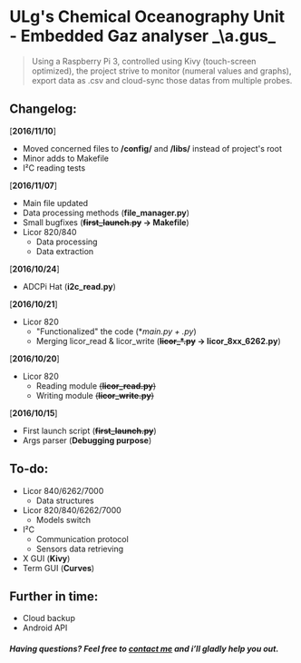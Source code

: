 # ULg's Chemical Oceanography Unit - Embedded Gaz analyser _\a.ɡus\_
> Using a Raspberry Pi 3, controlled using Kivy (touch-screen optimized), the project strive to monitor (numeral values and graphs), export data as .csv and cloud-sync those datas from multiple probes. 


## Changelog:
[**2016/11/10**]
- Moved concerned files to **/config/** and **/libs/** instead of project's root 
- Minor adds to Makefile 
- I²C reading tests
  
[**2016/11/07**]
- Main file updated
- Data processing methods (**file_manager.py**)
- Small bugfixes (**~~first_launch.py~~ -> Makefile**)
- Licor 820/840
  - Data processing 
  - Data extraction
  
[**2016/10/24**]
- ADCPi Hat (**i2c_read.py**)

[**2016/10/21**]
- Licor 820 
  - "Functionalized" the code (**main.py + *.py**)
  - Merging licor_read & licor_write (**~~licor_*.py~~ -> licor_8xx_6262.py**) 

[**2016/10/20**]
- Licor 820 
  - Reading module ~~(**licor_read.py**)~~
  - Writing module ~~(**licor_write.py**)~~

[**2016/10/15**]
- First launch script (**~~first_launch.py~~**)
- Args parser (**Debugging purpose**)


## To-do:
- Licor 840/6262/7000
  - Data structures
- Licor 820/840/6262/7000
  - Models switch
- I²C 
  - Communication protocol
  - Sensors data retrieving
- X GUI (**Kivy**)
- Term GUI (**Curves**)


## Further in time:
- Cloud backup
- Android API

#####  Having questions? Feel free to [contact me](mailto://mail@laurent-fournier.be) and i’ll gladly help you out.
